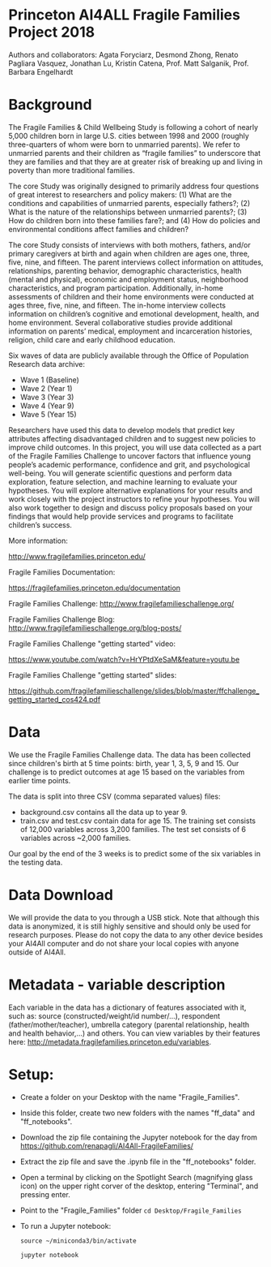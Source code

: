 # Princeton AI4ALL Fragile Families Project 2018
Authors and collaborators: Agata Foryciarz, Desmond Zhong, Renato Pagliara Vasquez, Jonathan Lu, Kristin Catena, Prof. Matt Salganik, Prof. Barbara Engelhardt

# Background
The Fragile Families & Child Wellbeing Study is following a cohort of nearly 5,000 children born in large U.S. cities between 1998 and 2000 (roughly three-quarters of whom were born to unmarried parents). We refer to unmarried parents and their children as “fragile families” to underscore that they are families and that they are at greater risk of breaking up and living in poverty than more traditional families.

The core Study was originally designed to primarily address four questions of great interest to researchers and policy makers: (1) What are the conditions and capabilities of unmarried parents, especially fathers?; (2) What is the nature of the relationships between unmarried parents?; (3) How do children born into these families fare?; and (4) How do policies and environmental conditions affect families and children?

The core Study consists of interviews with both mothers, fathers, and/or primary caregivers at birth and again when children are ages one, three, five, nine, and fifteen. The parent interviews collect information on attitudes, relationships, parenting behavior, demographic characteristics, health (mental and physical), economic and employment status, neighborhood characteristics, and program participation. Additionally, in-home assessments of children and their home environments were conducted at ages three, five, nine, and fifteen. The in-home interview collects information on children’s cognitive and emotional development, health, and home environment. Several collaborative studies provide additional information on parents’ medical, employment and incarceration histories, religion, child care and early childhood education. 

Six waves of data are publicly available through the Office of Population Research data archive:

- Wave 1 (Baseline)
- Wave 2 (Year 1)
- Wave 3 (Year 3)
- Wave 4 (Year 9)
- Wave 5 (Year 15)

Researchers have used this data to develop models that predict key attributes affecting disadvantaged children and to suggest new policies to improve child outcomes. In this project, you will use data collected as a part of the Fragile Families Challenge to uncover factors that influence young people’s academic performance, confidence and grit, and psychological well-being. You will generate scientific questions and perform data exploration, feature selection, and machine learning to evaluate your hypotheses. You will explore alternative explanations for your results and work closely with the project instructors to refine your hypotheses. You will also work together to design and discuss policy proposals based on your findings that would help provide services and programs to facilitate children’s success.

More information:

  http://www.fragilefamilies.princeton.edu/
  
Fragile Families Documentation:

  https://fragilefamilies.princeton.edu/documentation

Fragile Families Challenge:
  http://www.fragilefamilieschallenge.org/
  
Fragile Families Challenge Blog:
  http://www.fragilefamilieschallenge.org/blog-posts/
  
Fragile Families Challenge "getting started" video:

  https://www.youtube.com/watch?v=HrYPtdXeSaM&feature=youtu.be
  
Fragile Families Challenge "getting started" slides:

  https://github.com/fragilefamilieschallenge/slides/blob/master/ffchallenge_getting_started_cos424.pdf
  
# Data
We use the Fragile Families Challenge data. The data has been collected since children's birth at 5 time points: birth, year 1, 3, 5, 9 and 15. Our challenge is to predict outcomes at age 15 based on the variables from earlier time points.

The data is split into three CSV (comma separated values) files:

- background.csv contains all the data up to year 9.
- train.csv and test.csv contain data for age 15. The training set consists of 12,000 variables across 3,200 families. The test set consists of 6 variables across ~2,000 families. 

Our goal by the end of the 3 weeks is to predict some of the six variables in the testing data.

# Data Download

We will provide the data to you through a USB stick. Note that although this data is anonymized, it is still highly sensitive and should only be used for research purposes. Please do not copy the data to any other device besides your AI4All computer and do not share your local copies with anyone outside of AI4All.

# Metadata - variable description

Each variable in the data has a dictionary of features associated with it, such as: source (constructed/weight/id number/...), respondent (father/mother/teacher), umbrella category (parental relationship, health and health behavior,...) and others. You can view variables by their features here: http://metadata.fragilefamilies.princeton.edu/variables.

# Setup:
- Create a folder on your Desktop with the name "Fragile_Families".

- Inside this folder, create two new folders with the names "ff_data" and "ff_notebooks".

- Download the zip file containing the Jupyter notebook for the day from https://github.com/renapagli/AI4All-FragileFamilies/

- Extract the zip file and save the .ipynb file in the "ff_notebooks" folder.

- Open a terminal by clicking on the Spotlight Search (magnifying glass icon) on the upper right corver of the desktop, entering "Terminal", and pressing enter. 

- Point to the "Fragile_Families" folder
  `cd Desktop/Fragile_Families`

- To run a Jupyter notebook:

  `source ~/miniconda3/bin/activate`

  `jupyter notebook`
